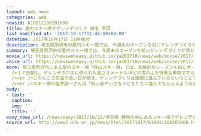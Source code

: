 ```yaml
---
layout: web_news
categories: web
newsid: k10011180201000
title: 屋内スキー場でゲレンデづくり 埼玉 所沢
last_modified_at: '2017-10-17T11:46:00+09:00'
datetime: 2017年10月17日 11時46分
description: 埼玉県所沢市の屋内スキー場では、今週末のオープンを前にゲレンデづくりが急ピッチで進められています。
summary: 埼玉県所沢市の屋内スキー場では、今週末のオープンを前にゲレンデづくりが急ピッチで進められています。
movie_url: https://newswebeasy.github.io/ja201710/news/web/movie/2017/10/19/k10011180201000.mp4
voice_url: https://newswebeasy.github.io/ja201710/news/web/voice/2017/10/19/k10011180201000.mp3
more: 埼玉県所沢市にある屋内スキー場「狭山スキー場」では、本格的なシーズンを前にオープンするため、先月初めから人工の雪をまく作業を進めています。<br /><br
  />１７日朝も、ゲレンデの中央に作られた高さ３メートルほどの雪の山を特殊な車両で平らにならしたり、人工の雪をまいたりする作業が急ピッチで行われていました。<br
  /><br />このところ気温の低い日が続き、ゲレンデづくりは順調に進んでいるということで、今月２１日のオープンまでには、積雪７０センチのゲレンデに仕上げることにしています。<br
  /><br />スキー場の塩井誠一さんは「初心者や小さな子どもたちに喜んでもらえるような安心安全なゲレンデになるよう最後まで気を抜かずに準備に当たりたいです」と話していました。
body:
- text: ''
  caption:
  img: ''
  title: ''
easy_news_url: /news/easy/2017/10/19/埼玉県-建物の中にあるスキー場でゲレンデの準備/
source_url: http://www3.nhk.or.jp/news/html/20171017/k10011180201000.html
...
```

